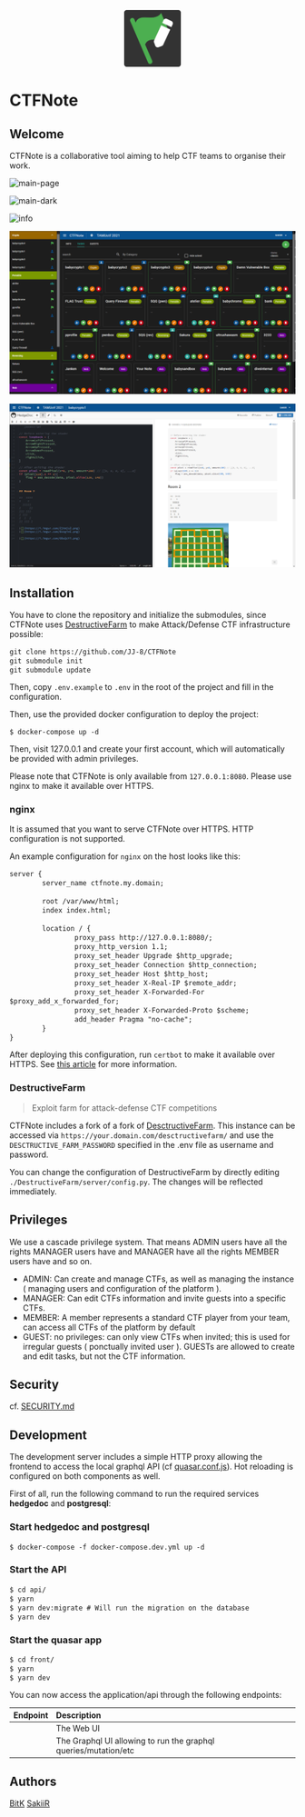<p align="center">
  <img width="100" src="./front/public/favicon.png">
</p>

# CTFNote

## Welcome

CTFNote is a collaborative tool aiming to help CTF teams to organise their work.

![main-page](./screenshots/main-page.png)

![main-dark](./screenshots/main-dark.png)

![info](./screenshots/info.png)

![tasks](./screenshots/tasks.png)

![task](./screenshots/task.png)

## Installation

You have to clone the repository and initialize the submodules, since CTFNote uses [DestructiveFarm](https://github.com/DestructiveVoice/DestructiveFarm) to make Attack/Defense CTF infrastructure possible:

```
git clone https://github.com/JJ-8/CTFNote
git submodule init
git submodule update
```

Then, copy `.env.example` to `.env` in the root of the project and fill in the configuration.

Then, use the provided docker configuration to deploy the project:

```shell
$ docker-compose up -d
```

Then, visit 127.0.0.1 and create your first account, which will automatically be provided with admin privileges.

Please note that CTFNote is only available from `127.0.0.1:8080`. Please use nginx to make it available over HTTPS.

### nginx

It is assumed that you want to serve CTFNote over HTTPS. HTTP configuration is not supported.

An example configuration for `nginx` on the host looks like this:

```
server {
        server_name ctfnote.my.domain;

        root /var/www/html;
        index index.html;

        location / {
                proxy_pass http://127.0.0.1:8080/;
                proxy_http_version 1.1;
                proxy_set_header Upgrade $http_upgrade;
                proxy_set_header Connection $http_connection;
                proxy_set_header Host $http_host;
                proxy_set_header X-Real-IP $remote_addr;
                proxy_set_header X-Forwarded-For $proxy_add_x_forwarded_for;
                proxy_set_header X-Forwarded-Proto $scheme;
                add_header Pragma "no-cache";
        }
}
```

After deploying this configuration, run `certbot` to make it available over HTTPS. See [this article](https://www.digitalocean.com/community/tutorials/how-to-secure-nginx-with-let-s-encrypt-on-ubuntu-20-04) for more information.

### DestructiveFarm

> Exploit farm for attack-defense CTF competitions

CTFNote includes a fork of a fork of [DesctructiveFarm](https://github.com/JJ-8/DestructiveFarm). This instance can be accessed via `https://your.domain.com/desctructivefarm/` and use the `DESCTRUCTIVE_FARM_PASSWORD` specified in the .env file as username and password.

You can change the configuration of DestructiveFarm by directly editing `./DestructiveFarm/server/config.py`. The changes will be reflected immediately.

## Privileges

We use a cascade privilege system. That means ADMIN users have all the rights MANAGER users have and MANAGER have all the rights MEMBER users have and so on.

- ADMIN: Can create and manage CTFs, as well as managing the instance ( managing users and configuration of the platform ).
- MANAGER: Can edit CTFs information and invite guests into a specific CTFs.
- MEMBER: A member represents a standard CTF player from your team, can access all CTFs of the platform by default
- GUEST: no privileges: can only view CTFs when invited; this is used for irregular guests ( ponctually invited user ). GUESTs are allowed to create and edit tasks, but not the CTF information.

## Security

cf. [SECURITY.md](./SECURITY.md)

## Development

The development server includes a simple HTTP proxy allowing the frontend to access the local graphql API (cf [quasar.conf.js](front/quasar.conf.js)).
Hot reloading is configured on both components as well.

First of all, run the following command to run the required services **hedgedoc** and **postgresql**:

### Start hedgedoc and postgresql

```shell
$ docker-compose -f docker-compose.dev.yml up -d
```

### Start the API

```shell
$ cd api/
$ yarn
$ yarn dev:migrate # Will run the migration on the database
$ yarn dev
```

### Start the quasar app

```shell
$ cd front/
$ yarn
$ yarn dev
```

You can now access the application/api through the following endpoints:

| Endpoint                           | Description                                                     |
| :--------------------------------- | :-------------------------------------------------------------- |
| [](http://127.0.0.1:5000)          | The Web UI                                                      |
| [](http://127.0.0.1:3000/graphiql) | The Graphql UI allowing to run the graphql queries/mutation/etc |

## Authors

[BitK](https://twitter.com/bitk_)
[SakiiR](https://twitter.com/sakiirsecurity/)
